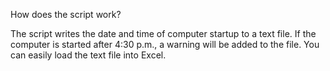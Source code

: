How does the script work?

The script writes the date and time of computer startup to a text file. If the computer is started after 4:30 p.m., a warning will be added to the file. You can easily load the text file into Excel.
